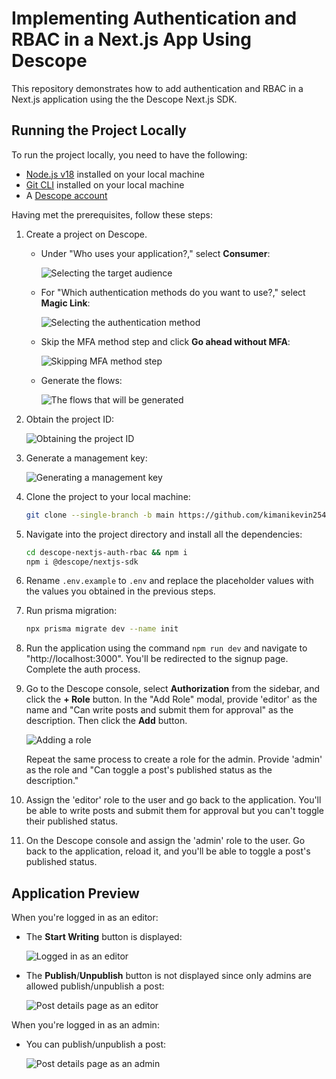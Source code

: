 # Implementing Authentication and RBAC in a Next.js App Using Descope

This repository demonstrates how to add authentication and RBAC in a Next.js application using the the Descope Next.js SDK.

## Running the Project Locally

To run the project locally, you need to have the following:

-   [Node.js v18](https://nodejs.org/en/download) installed on your local machine
-   [Git CLI](https://git-scm.com/book/en/v2/Getting-Started-Installing-Git) installed on your local machine
-   A [Descope account](https://www.descope.com/sign-up)

Having met the prerequisites, follow these steps:

1. Create a project on Descope.

    - Under "Who uses your application?," select **Consumer**:

        ![Selecting the target audience](https://i.imgur.com/MsCgvJ5.png)

    - For "Which authentication methods do you want to use?," select **Magic Link**:

        ![Selecting the authentication method](https://i.imgur.com/vMWW4Ak.png)

    - Skip the MFA method step and click **Go ahead without MFA**:

        ![Skipping MFA method step](https://i.imgur.com/6wiRdtL.png)

    - Generate the flows:

        ![The flows that will be generated](https://i.imgur.com/i6IIy1h.png)

2. Obtain the project ID:

    ![Obtaining the project ID](https://i.imgur.com/CPT2QWk.png)

3. Generate a management key:

    ![Generating a management key](https://i.imgur.com/uAIrcbH.png)

4. Clone the project to your local machine:

    ```bash
    git clone --single-branch -b main https://github.com/kimanikevin254/descope-nextjs-auth-rbac.git
    ```

5. Navigate into the project directory and install all the dependencies:

    ```bash
    cd descope-nextjs-auth-rbac && npm i
    npm i @descope/nextjs-sdk
    ```

6. Rename `.env.example` to `.env` and replace the placeholder values with the values you obtained in the previous steps.

7. Run prisma migration:

    ```bash
    npx prisma migrate dev --name init
    ```

8. Run the application using the command `npm run dev` and navigate to "http://localhost:3000". You'll be redirected to the signup page. Complete the auth process.

9. Go to the Descope console, select **Authorization** from the sidebar, and click the **+ Role** button. In the "Add Role" modal, provide 'editor' as the name and "Can write posts and submit them for approval" as the description. Then click the **Add** button.

    ![Adding a role](https://i.imgur.com/nl5ylFG.png)

    Repeat the same process to create a role for the admin. Provide 'admin' as the role and "Can toggle a post's published status as the description."

10. Assign the 'editor' role to the user and go back to the application. You'll be able to write posts and submit them for approval but you can't toggle their published status.

11. On the Descope console and assign the 'admin' role to the user. Go back to the application, reload it, and you'll be able to toggle a post's published status.

## Application Preview

When you're logged in as an editor:

-   The **Start Writing** button is displayed:

    ![Logged in as an editor](https://i.imgur.com/VhQlMHL.png)

-   The **Publish**/**Unpublish** button is not displayed since only admins are allowed publish/unpublish a post:

    ![Post details page as an editor](https://i.imgur.com/3Z2uq2A.png)

When you're logged in as an admin:

-   You can publish/unpublish a post:

    ![Post details page as an admin](https://i.imgur.com/WUfTDLd.png)

